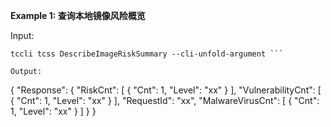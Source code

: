 **Example 1: 查询本地镜像风险概览**



Input: 

```
tccli tcss DescribeImageRiskSummary --cli-unfold-argument ```

Output: 
```
{
    "Response": {
        "RiskCnt": [
            {
                "Cnt": 1,
                "Level": "xx"
            }
        ],
        "VulnerabilityCnt": [
            {
                "Cnt": 1,
                "Level": "xx"
            }
        ],
        "RequestId": "xx",
        "MalwareVirusCnt": [
            {
                "Cnt": 1,
                "Level": "xx"
            }
        ]
    }
}
```

